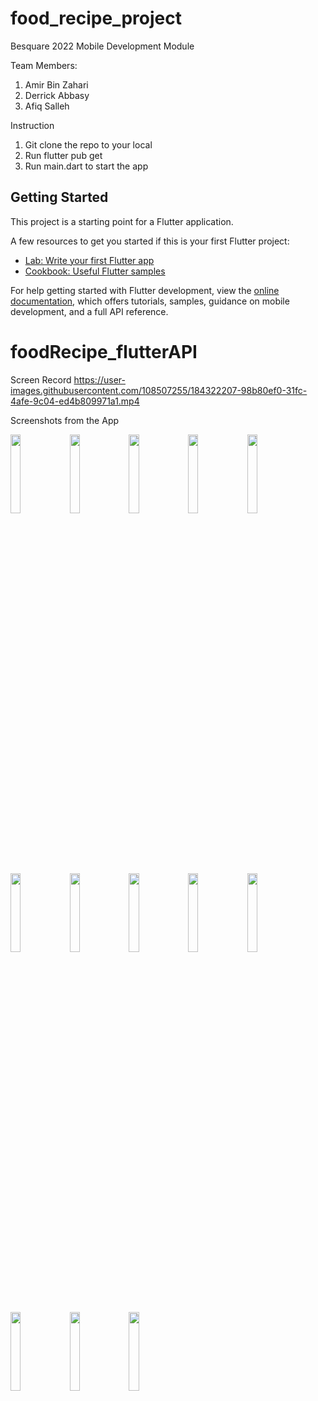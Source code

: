 # food_recipe_project

Besquare 2022
Mobile Development Module

Team Members:
1. Amir Bin Zahari
2. Derrick Abbasy
3. Afiq Salleh

Instruction
1. Git clone the repo to your local 
2. Run flutter pub get
3. Run main.dart to start the app

## Getting Started

This project is a starting point for a Flutter application.

A few resources to get you started if this is your first Flutter project:

- [Lab: Write your first Flutter app](https://docs.flutter.dev/get-started/codelab)
- [Cookbook: Useful Flutter samples](https://docs.flutter.dev/cookbook)

For help getting started with Flutter development, view the
[online documentation](https://docs.flutter.dev/), which offers tutorials,
samples, guidance on mobile development, and a full API reference.
# foodRecipe_flutterAPI

Screen Record
https://user-images.githubusercontent.com/108507255/184322207-98b80ef0-31fc-4afe-9c04-ed4b809971a1.mp4

Screenshots from the App

<img src="https://user-images.githubusercontent.com/108507255/184307976-50a83f11-9b60-4e92-b937-d2b03333f32e.png" width="18%"></img> <img src="https://user-images.githubusercontent.com/108507255/184307986-eaa2e415-e9a0-439b-b726-b7f395c98003.png" width="18%"></img> <img src="https://user-images.githubusercontent.com/108507255/184307991-504c63a1-9146-412b-9e72-5e32711e8d95.png" width="18%"></img> <img src="https://user-images.githubusercontent.com/108507255/184307998-b0bbc604-b190-4a68-8c59-5106aa68a188.png" width="18%"></img> <img src="https://user-images.githubusercontent.com/108507255/184307999-05824fa7-a56a-4d0b-88c1-777be9c3d0a3.png" width="18%"></img> <img src="https://user-images.githubusercontent.com/108507255/184308004-4ce1c7b7-4fa6-4686-9439-62f0a245a3ef.png" width="18%"></img> <img src="https://user-images.githubusercontent.com/108507255/184308007-9a48d3a9-bbe9-4c7e-9cd7-a581ad8a449b.png" width="18%"></img> <img src="https://user-images.githubusercontent.com/108507255/184308014-3631449b-75a8-4435-bb0d-6e0047d320ed.png" width="18%"></img> <img src="https://user-images.githubusercontent.com/108507255/184308024-a085d687-ffb8-4f6d-80e0-939d05994075.png" width="18%"></img> <img src="https://user-images.githubusercontent.com/108507255/184308030-27c95004-ec18-4385-8978-e89d7ffa195e.png" width="18%"></img> <img src="https://user-images.githubusercontent.com/108507255/184308042-096edbd4-d9ce-4fbb-945a-1d433cf2a663.png" width="18%"></img> <img src="https://user-images.githubusercontent.com/108507255/184308052-7e2f3b52-7d82-432a-a6a2-4fac64d151d0.png" width="18%"></img> <img src="https://user-images.githubusercontent.com/108507255/184308056-f1ab73bb-7bdb-4d3c-90a3-141b32cbafab.png" width="18%"></img> 
